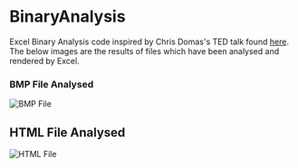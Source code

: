 # BinaryAnalysis
Excel Binary Analysis code inspired by Chris Domas's TED talk found [here](http://www.ted.com/talks/chris_domas_the_1s_and_0s_behind_cyber_warfare). The below images are the results of files which have been analysed and rendered by Excel.

### BMP File Analysed
![BMP File](http://i.imgur.com/LTVlGv9.png)

## HTML File Analysed
![HTML File](http://i.imgur.com/UWLT3bJ.png)
